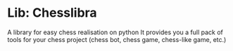 # Lib: Chesslibra
A library for easy chess realisation on python
It provides you a full pack of tools for your chess project (chess bot, chess game, chess-like game, etc.)
